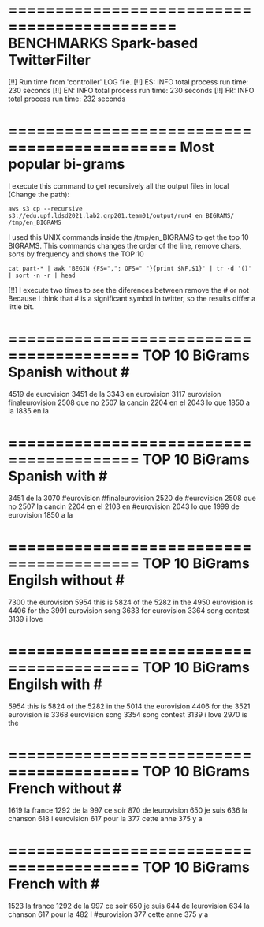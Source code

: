 ============================================
	BENCHMARKS Spark-based TwitterFilter
============================================
[!!] Run time from 'controller' LOG file.
	[!!] ES:	INFO total process run time: 230 seconds
	[!!] EN:	INFO total process run time: 230 seconds
	[!!] FR:	INFO total process run time: 232 seconds

============================================
	        Most popular bi-grams
============================================
I execute this command to get recursively all the output files in local (Change the path):

	aws s3 cp --recursive s3://edu.upf.ldsd2021.lab2.grp201.team01/output/run4_en_BIGRAMS/ /tmp/en_BIGRAMS

I used this UNIX commands inside the /tmp/en_BIGRAMS to get the top 10 BIGRAMS.
This commands changes the order of the line, remove chars, sorts by frequency and shows the TOP 10

	cat part-* | awk 'BEGIN {FS=","; OFS=" "}{print $NF,$1}' | tr -d '()' | sort -n -r | head


[!!] I execute two times to see the diferences between remove the # or not
	 Because I think that # is a significant symbol in twitter, so the results differ a little bit.

========================================
	TOP 10 BiGrams Spanish without #
========================================

4519 de eurovision
3451 de la
3343 en eurovision
3117 eurovision finaleurovision
2508 que no
2507 la cancin
2204 en el
2043 lo que
1850 a la
1835 en la

========================================
	TOP 10 BiGrams Spanish with #
========================================

3451 de la
3070 #eurovision #finaleurovision
2520 de #eurovision
2508 que no
2507 la cancin
2204 en el
2103 en #eurovision
2043 lo que
1999 de eurovision
1850 a la

========================================
	TOP 10 BiGrams Engilsh without #
========================================

7300 the eurovision
5954 this is
5824 of the
5282 in the
4950 eurovision is
4406 for the
3991 eurovision song
3633 for eurovision
3364 song contest
3139 i love

========================================
	TOP 10 BiGrams Engilsh with #
========================================

5954 this is
5824 of the
5282 in the
5014 the eurovision
4406 for the
3521 eurovision is
3368 eurovision song
3354 song contest
3139 i love
2970 is the

========================================
	TOP 10 BiGrams French without #
========================================

1619 la france
1292 de la
997 ce soir
870 de leurovision
650 je suis
636 la chanson
618 l eurovision
617 pour la
377 cette anne
375 y a

========================================
	TOP 10 BiGrams French with #
========================================

1523 la france
1292 de la
997 ce soir
650 je suis
644 de leurovision
634 la chanson
617 pour la
482 l #eurovision
377 cette anne
375 y a
